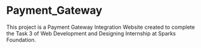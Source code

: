 # Payment_Gateway
This project is a Payment Gateway Integration Website created to complete the Task 3 of Web Development and Designing Internship at Sparks Foundation.

